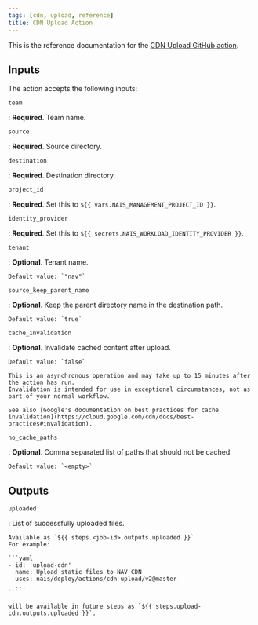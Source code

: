 ```yaml
---
tags: [cdn, upload, reference]
title: CDN Upload Action
---
```


This is the reference documentation for the [CDN Upload GitHub action](../how-to/upload-assets.md).

## Inputs

The action accepts the following inputs:

`team`

:   **Required**. Team name.

`source`

:   **Required**. Source directory.

`destination`

:   **Required**. Destination directory.

`project_id`

:   **Required**. Set this to `${{ vars.NAIS_MANAGEMENT_PROJECT_ID }}`.

`identity_provider`

:   **Required**. Set this to `${{ secrets.NAIS_WORKLOAD_IDENTITY_PROVIDER }}`.

`tenant`

:   **Optional**. Tenant name.

    Default value: `"nav"`

`source_keep_parent_name`

:   **Optional**. Keep the parent directory name in the destination path.

    Default value: `true`

`cache_invalidation`

:   **Optional**. Invalidate cached content after upload.

    Default value: `false`

    This is an asynchronous operation and may take up to 15 minutes after the action has run.
    Invalidation is intended for use in exceptional circumstances, not as part of your normal workflow.

    See also [Google's documentation on best practices for cache invalidation](https://cloud.google.com/cdn/docs/best-practices#invalidation).

`no_cache_paths`

:   **Optional**. Comma separated list of paths that should not be cached.

    Default value: `<empty>`

## Outputs

`uploaded`

:   List of successfully uploaded files.

    Available as `${{ steps.<job-id>.outputs.uploaded }}`
    For example:

    ```yaml
    - id: 'upload-cdn'
      name: Upload static files to NAV CDN
      uses: nais/deploy/actions/cdn-upload/v2@master
      ...
    ```

    will be available in future steps as `${{ steps.upload-cdn.outputs.uploaded }}`.
